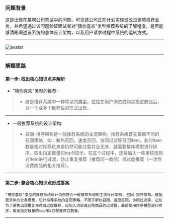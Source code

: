 


### 问题背景

这是出现在某聘公司笔试中的问题。可见该公司正在计划实现或改进该项推荐业务，并希望通过该问题验证面试者对"猜你喜欢"类型推荐系统的了解程度，是否能够清晰阐述该系统的总体设计架构，以及用户请求过程中系统的运转方式。

---

![avatar](https://github.com/AITutorials/manuals/blob/master/img/猜你喜欢.png)

---

### 解题思路


#### 第一步: 找出核心知识点并解析

* "猜你喜欢"类型的推荐:
>	* 这是推荐系统中一种常见的类型，往往在用户浏览或购买指定商品后，以一个或多个推荐位的形式出现。

---

* 一般推荐系统的设计架构:
>	* 召回-排序架构是一般推荐系统的主流架构。推荐系统首先根据不同的召回策略，如：新热召回，速度召回，协同过滤等召回item，此时item数量相对推荐位来讲仍然可能过载并且无序，就需要排序模型进行排序，取出指定数量的topN显示。在这个过程中，还将加入一些审核规则对item进行过滤，防止重复推荐（推荐同一商品）或过度推荐（一次性消费商品的相关推荐）。

---

#### 第二步: 整合核心知识点形成答案


    "猜你喜欢"类型的推荐系统设计仍然符合一般推荐系统的主流设计架构: 召回-排序架构。根据更具体的业务场景，设计推荐系统的召回策略，不限于新热召回，速度召回，协同过滤等，之后为了避免出现重复推荐或过度推荐，应加入浏览或已购商品的过滤器，最后使用排序模型进行排序，取出指定数量的topN以匹配推荐位数量。

---

<!--

### 问题拓展

* 简述feed流推荐系统的设计方案
* 说一说具体的召回策略和排序模型的选择


---

-->
